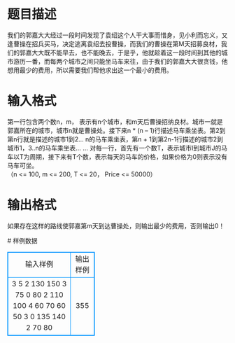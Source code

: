 # 

 
 # 题目描述 
<p>
我们的郭嘉大大经过一段时间发现了袁绍这个人干大事而惜身，见小利而忘义，又逢曹操在招兵买马，决定逃离袁绍去投曹操，而我们的曹操在第M天招募良材，我们的郭嘉大大既不能早去，也不能晚去，于是乎，他就趁着这一段时间到其他的城市游历一番，而每两个城市之间只能坐马车来往，由于我们的郭嘉大大很贪钱，他想用最少的费用，所以需要我们帮他求出这一个最小的费用。</p> 

 
 # 输入格式 
<p>
第一行包含两个数n，m， 表示有n个城市，和m天后曹操招纳良材。城市一就是郭嘉所在的城市，城市n就是曹操处。接下来n * (n – 1)行描述马车乘坐表。第2到第n行就是描述的城市1到2… n的马车乘坐表，第n + 1到第2n-1行描述的城市2到城市1，3..n的马车乘坐表… … 对每一行，首先有一个数T，表示城市I到城市J的马车以T为周期，接下来有T个数，表示每天的马车的价格，如果价格为0则表示没有马车可坐。<br>（n <= 100,  m <= 200,  T <= 20， Price <= 50000）</p> 

 
 # 输出格式 
<p>
如果存在这样的路线使郭嘉第m天到达曹操处，则输出最少的费用，否则输出0！</p> 
# 样例数据
<style>
        table,table tr th, table tr td { border:1px solid #0094ff; }
        table { width: 200px; min-height: 25px; line-height: 25px; text-align: center; border-collapse: collapse;}   
    </style>
<table>
	<tr>
		<td>输入样例</td>
		<td>输出样例</td>
	</tr>
<tr><td>3 5                                        
2 130 150
3 75 0 80
2 110 100
4 60 70 60 50
3 0 135 140
2 70 80</td><td>355</td></tr></table>
